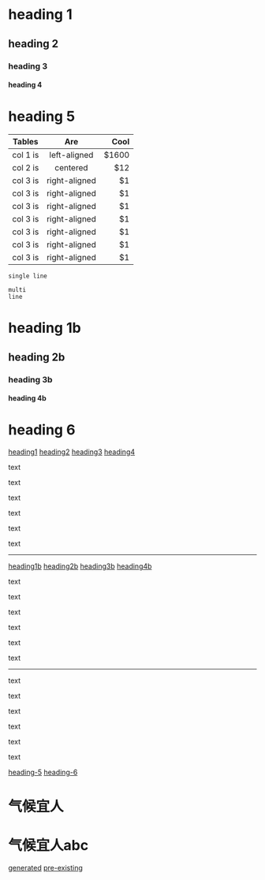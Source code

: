 # <a name="heading1"></a>heading 1
## <a name="heading2"></a>heading 2
### <a name="heading3"></a>heading 3
#### <a name="heading4"></a>heading 4

# heading 5

| Tables   |      Are      |  Cool |
|----------|:-------------:|------:|
| col 1 is |  left-aligned | $1600 |
| col 2 is |    centered   |   $12 |
| col 3 is | right-aligned |    $1 |
| col 3 is | right-aligned |    $1 |
| col 3 is | right-aligned |    $1 |
| col 3 is | right-aligned |    $1 |
| col 3 is | right-aligned |    $1 |
| col 3 is | right-aligned |    $1 |
| col 3 is | right-aligned |    $1 |

```
single line
```

```
multi
line
```

# <a name="heading1b"></a>heading 1b
## <a name="heading2b"></a>heading 2b
### <a name="heading3b"></a>heading 3b
#### <a name="heading4b"></a>heading 4b

# heading 6


[heading1](#heading1)
[heading2](#heading2)
[heading3](#heading3)
[heading4](#heading4)

text

text

text

text

text

text

---

[heading1b](#heading1b)
[heading2b](#heading2b)
[heading3b](#heading3b)
[heading4b](#heading4b)

text

text

text

text

text

text

---

text

text

text

text

text

text

[heading-5](#heading-5)
[heading-6](#heading-6)

# 气候宜人
# <a name="#人"></a>气候宜人abc

[generated](#气候宜人)
[pre-existing](#人)
